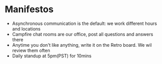 # Manifestos

* Asynchronous communication is the default: we work different hours and locations
* Campfire chat rooms are our office, post all questions and answers there
* Anytime you don't like anything, write it on the Retro board. We wil review them often
* Daily standup at 5pm(PST) for 10mins
